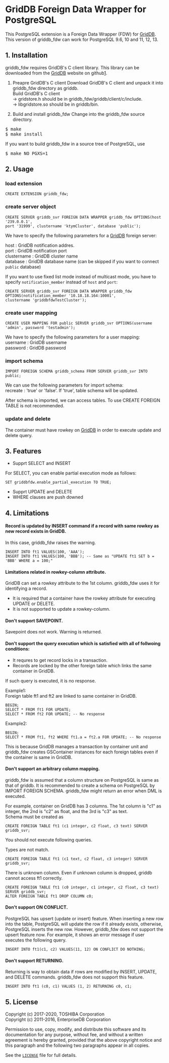 # GridDB Foreign Data Wrapper for PostgreSQL

This PostgreSQL extension is a Foreign Data Wrapper (FDW) for [GridDB][1].  
This version of griddb_fdw can work for PostgreSQL 9.6, 10 and 11, 12, 13.


## 1. Installation
griddb_fdw requires GridDB's C client library. This library can be downloaded from the [GridDB][1] website on github[1].

1. Preapre GridDB's C client
    Download GridDB's C client and unpack it into griddb_fdw directory as griddb.  
    Build GridDB's C client  
    -> gridstore.h should be in griddb_fdw/griddb/client/c/include.  
    -> libgridstore.so should be in griddb/bin.  

2. Build and install griddb_fdw
    Change into the griddb_fdw source directory.
<pre>
$ make
$ make install
</pre>


If you want to build griddb_fdw in a source tree of PostgreSQL, use


<pre>
$ make NO_PGXS=1
</pre>

## 2. Usage
### load extension
```
CREATE EXTENSION griddb_fdw;
```
### create server object
```
CREATE SERVER griddb_svr FOREIGN DATA WRAPPER griddb_fdw OPTIONS(host '239.0.0.1',  
port '31999', clustername 'ktymCluster', database 'public');
```

We have to specify the following parameters for a [GridDB][1] foreign server:

host : GridDB notification addres.  
port : GridDB notification port  
clustername : GridDB cluster name  
database : GridDB database name (can be skipped if you want to connect `public` database) 

If you want to use fixed list mode instead of multicast mode, you have to specify `notification_member` instead of `host` and `port`:
```
CREATE SERVER griddb_svr FOREIGN DATA WRAPPER griddb_fdw OPTIONS(notification_member '10.18.18.164:10001',
clustername 'griddbfdwTestCluster');
```

### create user mapping
```
CREATE USER MAPPING FOR public SERVER griddb_svr OPTIONS(username 'admin', password 'testadmin');
```

We have to specify the following parameters for a user mapping:  
username : GridDB username  
password : GridDB password  

### import schema
```
IMPORT FOREIGN SCHEMA griddb_schema FROM SERVER griddb_svr INTO public;
```

We can use the following parameters for import schema:  
recreate : 'true' or 'false'. If 'true', table schema will be updated.  

After schema is imported, we can access tables.
To use CREATE FOREIGN TABLE is not recommended.

### update and delete

The container must have rowkey on [GridDB][1] in order to execute update and delete query.


## 3. Features
- Supprt SELECT and INSERT

For SELECT, you can enable partial execution mode as follows:

```
SET griddbfdw.enable_partial_execution TO TRUE;
```

- Supprt UPDATE and DELETE
- WHERE clauses are push downed

## 4. Limitations
#### Record is updated by INSERT command if a record with same rowkey as new record exists in GridDB.
In this case, griddb_fdw raises the warning.

```
INSERT INTO ft1 VALUES(100, 'AAA');
INSERT INTO ft1 VALUES(100, 'BBB'); -- Same as "UPDATE ft1 SET b = 'BBB' WHERE a = 100;"
```

#### Limitations related in rowkey-column attribute.
GridDB can set a rowkey attribute to the 1st column.
griddb_fdw uses it for identifying a record.
- It is required that a container have the rowkey attribute for executing UPDATE or DELETE.
- It is not supported to update a rowkey-column.

#### Don't support SAVEPOINT.
Savepoint does not work. Warning is returned.

#### Don't support the query execution which is satisfied with all of follwoing conditions:  
- It requres to get record locks in a transaction.
- Records are locked by the other foreign table which links the same container in GridDB.

If such query is executed, it is no response.

Example1:  
Foreign table ft1 and ft2 are linked to same container in GridDB.

```
BEGIN;
SELECT * FROM ft1 FOR UPDATE;
SELECT * FROM ft2 FOR UPDATE; -- No response
```
Example2:

```
BEGIN;
SELECT * FROM ft1, ft2 WHERE ft1.a = ft2.a FOR UPDATE; -- No response
```
This is because GridDB manages a transaction by container unit and griddb_fdw creates GSContainer instances for each foreign tables even if the container is same in GridDB.

#### Don't support an arbitrary column mapping.
griddb_fdw is assumed that a column structure on PostgreSQL is same as that of griddb.
It is recommended to create a schema on PostgreSQL by IMPORT FOREIGN SCHEMA.
griddb_fdw might return an error when DML is executed.

For example, container on GridDB has 3 columns. The 1st column is "c1" as integer, the 2nd is "c2" as float, and the 3rd is "c3" as text.  
Schema must be created as

```
CREATE FOREIGN TABLE ft1 (c1 integer, c2 float, c3 text) SERVER griddb_svr;
```

You should not execute following queries.  

Types are not match.

```
CREATE FOREIGN TABLE ft1 (c1 text, c2 float, c3 integer) SERVER griddb_svr;
```
There is unknown column.
Even if unknown column is dropped, griddb cannot access ft1 correctly.

```
CREATE FOREIGN TABLE ft1 (c0 integer, c1 integer, c2 float, c3 text) SERVER griddb_svr;
ALTER FOREIGN TABLE ft1 DROP COLUMN c0;
```
#### Don't support ON CONFLICT.
PostgreSQL has upsert (update or insert) feature. When inserting a new row into the table, PostgreSQL will update the row if it already exists, otherwise, PostgreSQL inserts the new row.
However, griddb_fdw does not support the upsert feature now. For example, it shows an error message if user executes the following query.

```
INSERT INTO ft1(c1, c2) VALUES(11, 12) ON CONFLICT DO NOTHING;
```

#### Don't support RETURNING.
Returning is way to obtain data if rows are modified by INSERT, UPDATE, and DELETE commands. griddb_fdw does not support this feature.

```
INSERT INTO ft1 (c0, c1) VALUES (1, 2) RETURNING c0, c1;
```

## 5. License
Copyright (c) 2017-2020, TOSHIBA Corporation  
Copyright (c) 2011-2016, EnterpriseDB Corporation

Permission to use, copy, modify, and distribute this software and its
documentation for any purpose, without fee, and without a written agreement is
hereby granted, provided that the above copyright notice and this paragraph and
the following two paragraphs appear in all copies.

See the [`LICENSE`][2] file for full details.

[1]: https://github.com/griddb
[2]: LICENSE


